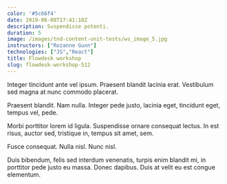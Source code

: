 ```yaml
---
color: '#5c66f4'
date: 2019-06-08T17:41:18Z
description: Suspendisse potenti.
duration: 5
image: /images/tnd-content-unit-tests/ws_image_5.jpg
instructors: ["Rozanne Gunn"]
technologies: ["JS","React"]
title: Flowdesk workshop
slug: flowdesk-workshop-512
---
```

Integer tincidunt ante vel ipsum. Praesent blandit lacinia erat. Vestibulum sed magna at nunc commodo placerat.

Praesent blandit. Nam nulla. Integer pede justo, lacinia eget, tincidunt eget, tempus vel, pede.

Morbi porttitor lorem id ligula. Suspendisse ornare consequat lectus. In est risus, auctor sed, tristique in, tempus sit amet, sem.

Fusce consequat. Nulla nisl. Nunc nisl.

Duis bibendum, felis sed interdum venenatis, turpis enim blandit mi, in porttitor pede justo eu massa. Donec dapibus. Duis at velit eu est congue elementum.
